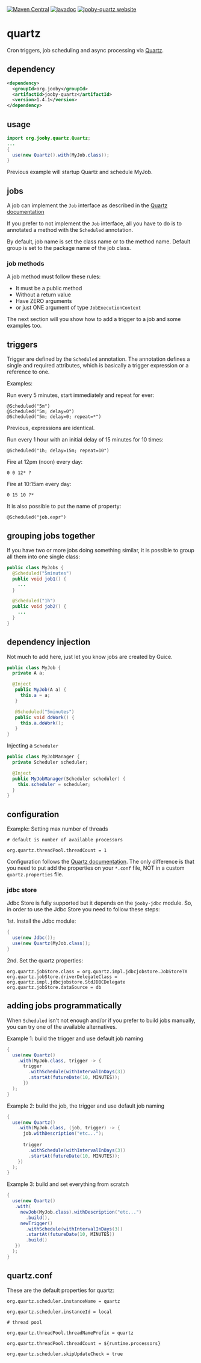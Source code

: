 [![Maven Central](https://maven-badges.herokuapp.com/maven-central/org.jooby/jooby-quartz/badge.svg)](https://maven-badges.herokuapp.com/maven-central/org.jooby/jooby-quartz)
[![javadoc](https://javadoc.io/badge/org.jooby/jooby-quartz.svg)](https://javadoc.io/doc/org.jooby/jooby-quartz/1.4.1)
[![jooby-quartz website](https://img.shields.io/badge/jooby-quartz-brightgreen.svg)](http://jooby.org/doc/quartz)
# quartz

Cron triggers, job scheduling and async processing via [Quartz](http://quartz-scheduler.org/).

## dependency

```xml
<dependency>
  <groupId>org.jooby</groupId>
  <artifactId>jooby-quartz</artifactId>
  <version>1.4.1</version>
</dependency>
```

## usage

```java
import org.jooby.quartz.Quartz;
...
{
  use(new Quartz().with(MyJob.class));
}
```

Previous example will startup Quartz and schedule MyJob.

## jobs

A job can implement the ```Job``` interface as described in the [Quartz documentation](http://quartz-scheduler.org/documentation)

If you prefer to not implement the ```Job``` interface, all you have to do is to annotated a method with the ```Scheduled``` annotation.

By default, job name is set the class name or to the method name. Default group is set to the package name of the job class.

### job methods

A job method must follow these rules:

* It must be a public method
* Without a return value
* Have ZERO arguments
* or just ONE argument of type ```JobExecutionContext```

The next section will you show how to add a trigger to a job and some examples too.

## triggers

Trigger are defined by the ```Scheduled``` annotation. The annotation defines a single and required attributes, which is basically a trigger expression or a reference to one.

Examples:

Run every 5 minutes, start immediately and repeat for ever:

    @Scheduled("5m")
    @Scheduled("5m; delay=0")
    @Scheduled("5m; delay=0; repeat=*")

Previous, expressions are identical.

Run every 1 hour with an initial delay of 15 minutes for 10 times:

    @Scheduled("1h; delay=15m; repeat=10")

Fire at 12pm (noon) every day:

    0 0 12* ?


Fire at 10:15am every day:

    0 15 10 ?*

It is also possible to put the name of property:

    @Scheduled("job.expr")


## grouping jobs together

If you have two or more jobs doing something similar, it is possible to group all them into one single class:

```java
public class MyJobs {
  @Scheduled("5minutes")
  public void job1() {
    ...
  }

  @Scheduled("1h")
  public void job2() {
    ...
  }
}
```

## dependency injection

Not much to add here, just let you know jobs are created by Guice.

```java
public class MyJob {
  private A a;

  @Inject
   public MyJob(A a) {
     this.a = a;
   }

   @Scheduled("5minutes")
   public void doWork() {
     this.a.doWork();
   }
}
```

Injecting a ```Scheduler```

```java
public class MyJobManager {
  private Scheduler scheduler;

  @Inject
  public MyJobManager(Scheduler scheduler) {
    this.scheduler = scheduler;
  }
}
```

## configuration

Example: Setting max number of threads

```properties
# default is number of available processors

org.quartz.threadPool.threadCount = 1
```

Configuration follows the [Quartz
documentation](http://quartz-scheduler.org/documentation). The only difference is that you need to put add the properties on your ```*.conf``` file, NOT in a custom ```quartz.properties``` file.

### jdbc store

Jdbc Store is fully supported but it depends on the <code>jooby-jdbc</code> module. So, in order to use the Jdbc Store you need to follow these steps:

1st. Install the Jdbc module:

```java
{
  use(new Jdbc());
  use(new Quartz(MyJob.class));
}
```

2nd. Set the quartz properties:

```properties
org.quartz.jobStore.class = org.quartz.impl.jdbcjobstore.JobStoreTX
org.quartz.jobStore.driverDelegateClass = org.quartz.impl.jdbcjobstore.StdJDBCDelegate
org.quartz.jobStore.dataSource = db
```

## adding jobs programmatically

When ```Scheduled``` isn't not enough and/or if you prefer to build jobs manually, you can try one of the available alternatives.

Example 1: build the trigger and use default job naming

```java
{
  use(new Quartz()
    .with(MyJob.class, trigger -> {
      trigger
        .withSchedule(withIntervalInDays(3))
        .startAt(futureDate(10, MINUTES));
      })
  );
}
```

Example 2: build the job, the trigger and use default job naming

```java
{
  use(new Quartz()
    .with(MyJob.class, (job, trigger) -> {
      job.withDescription("etc...");
 
      trigger
        .withSchedule(withIntervalInDays(3))
        .startAt(futureDate(10, MINUTES));
    })
  );
}
```

Example 3: build and set everything from scratch

```java
{
  use(new Quartz()
   .with(
     newJob(MyJob.class).withDescription("etc...")
       .build(),
     newTrigger()
       .withSchedule(withIntervalInDays(3))
       .startAt(futureDate(10, MINUTES))
       .build()
   })
  );
}
```

## quartz.conf
These are the default properties for quartz:

```properties
org.quartz.scheduler.instanceName = quartz

org.quartz.scheduler.instanceId = local

# thread pool

org.quartz.threadPool.threadNamePrefix = quartz

org.quartz.threadPool.threadCount = ${runtime.processors}

org.quartz.scheduler.skipUpdateCheck = true
```
